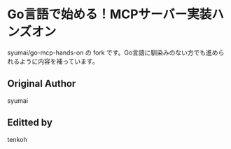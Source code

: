 # Go言語で始める！MCPサーバー実装ハンズオン

syumai/go-mcp-hands-on の fork です。Go言語に馴染みのない方でも進められるように内容を補っています。

## Original Author

syumai

## Editted by

tenkoh
